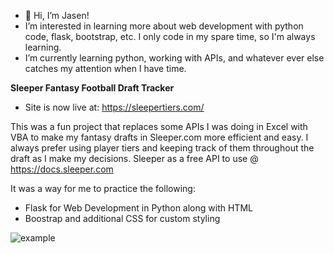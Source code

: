 - 👋 Hi, I’m Jasen!
- I’m interested in learning more about web development with python code, flask, bootstrap, etc. I only code in my spare time, so I'm always learning.
- I’m currently learning python, working with APIs, and whatever ever else catches my attention when I have time. 

**Sleeper Fantasy Football Draft Tracker**
- Site is now live at: https://sleepertiers.com/

This was a fun project that replaces some APIs I was doing in Excel with VBA to make my fantasy drafts in Sleeper.com more efficient and easy. I always prefer using player tiers and keeping track of them throughout the draft as I make my decisions. Sleeper as a free API to use @ https://docs.sleeper.com 

It was a way for me to practice the following:
- Flask for Web Development in Python along with HTML
- Boostrap and additional CSS for custom styling

![example](https://github.com/brownjf2027/SleeperTierSite/assets/61604340/b4360695-1285-4c9d-966c-96ed521f9c73)

<!---
brownjf2027/brownjf2027 is a ✨ special ✨ repository because its `README.md` (this file) appears on your GitHub profile.
You can click the Preview link to take a look at your changes.
--->
